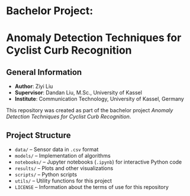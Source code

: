 # Bachelor Project: 
# Anomaly Detection Techniques for Cyclist Curb Recognition

## General Information

- **Author**: Ziyi Liu  
- **Supervisor**: Dandan Liu, M.Sc., University of Kassel  
- **Institute**: Communication Technology, University of Kassel, Germany  

This repository was created as part of the bachelor project *Anomaly Detection Techniques for Cyclist Curb Recognition*.

## Project Structure

- `data/` – Sensor data in `.csv` format  
- `models/` – Implementation of algorithms  
- `notebooks/` – Jupyter notebooks (`.ipynb`) for interactive Python code  
- `results/` – Plots and other visualizations  
- `scripts/` – Python scripts  
- `utils/` – Utility functions for this project  
- `LICENSE` – Information about the terms of use for this repository  

